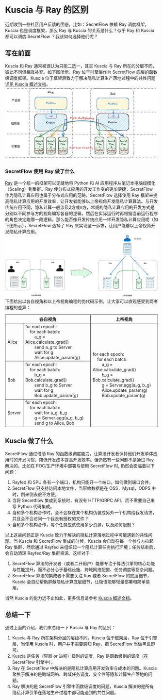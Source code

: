 # Kuscia 与 Ray 的区别
近期收到一些社区用户反馈的困惑，比如：SecretFlow 依赖 Ray 调度框架，Kuscia 也是调度框架，那么 Ray 与 Kuscia 的关系是什么？似乎 Ray 和 Kuscia 都可以调度 SecretFlow ？我该如何选择他们呢？
## 写在前面
Kuscia 和 Ray 通常被误认为只能二选一，其实 Kuscia 与 Ray 所在的分层不同，彼此不同但相互补充。如下图所示，Ray 位于引擎层作为 SecretFlow 底层的函数级调度框架。Kuscia 位于框架层致力于解决隐私计算生产落地过程中的共性问题[详见 Kuscia 概述文档](../../reference/overview.md)。
![Kuscia_Layer](../../imgs/kuscia_layer.png)
### SecretFlow 使用 Ray 做了什么
[Ray](https://github.com/ray-project/ray) 是一个统一的框架可以无缝地将 Python 和 AI 应用程序从笔记本电脑规模化（Scaling）到集群。Ray 使分布式应用的开发工作变的更加便捷，SecretFlow 作为隐私计算应用也属于分布式应用的范畴，SecretFlow 选择使用 Ray 框架来提高隐私计算应用的开发效率，让开发者能够以上帝视角开发隐私计算算法。与开发传统应用不同，隐私计算一般涉及2方或n方，常规的隐私计算应用的开发方式是分别以不同参与方的视角编写各自的逻辑，然后在实际运行时再根据当前运行程序的角色决定跑哪一段逻辑。那么能否像开发传统应用一样开发隐私计算应用呢（如下图所示），SecretFlow 选择了 Ray 来实现这一诉求，让用户能够以上帝视角开发隐私计算应用。
![secretflow_developer_view](../../imgs/sf_dev_view.png)
下面给出以各自视角和以上帝视角编程的伪代码示例，让大家可以直观感受到两者编程的差异：
<table style="border-collapse: collapse; width: 100%;">
  <tr>
    <th colspan="2" style="border: 1px solid black;">各自视角</th>
    <th style="border: 1px solid black;">上帝视角</th>
  </tr>
  <tr>
    <td style="border: 1px solid black;">Alice</td>
    <td style="border: 1px solid black;">for each epoch:<br>
        &nbsp;&nbsp;&nbsp;&nbsp;for each batch:<br>
        &nbsp;&nbsp;&nbsp;&nbsp;&nbsp;&nbsp;&nbsp;&nbsp;a_g = Alice.calculate_grad()<br>
        &nbsp;&nbsp;&nbsp;&nbsp;&nbsp;&nbsp;&nbsp;&nbsp;send a_g to Server<br>
        &nbsp;&nbsp;&nbsp;&nbsp;&nbsp;&nbsp;&nbsp;&nbsp;wait for g<br>
        &nbsp;&nbsp;&nbsp;&nbsp;&nbsp;&nbsp;&nbsp;&nbsp;Alice.update_param(g)<br>
    </td>
    <td rowspan="3" style="border: 1px solid black;">for each epoch:<br>
                    &nbsp;&nbsp;&nbsp;&nbsp;for each batch:<br>
                    &nbsp;&nbsp;&nbsp;&nbsp;&nbsp;&nbsp;&nbsp;&nbsp;a_g = Alice.calculate_grad()<br>
                    &nbsp;&nbsp;&nbsp;&nbsp;&nbsp;&nbsp;&nbsp;&nbsp;b_g = Bob.calculate_grad()<br>
                    &nbsp;&nbsp;&nbsp;&nbsp;&nbsp;&nbsp;&nbsp;&nbsp;g = Server.agg(a_g, b_g)<br>
                    &nbsp;&nbsp;&nbsp;&nbsp;&nbsp;&nbsp;&nbsp;&nbsp;Alice.update_param(g)<br>
                    &nbsp;&nbsp;&nbsp;&nbsp;&nbsp;&nbsp;&nbsp;&nbsp;Bob.update_param(g)<br>
    </td>
  </tr>
  <tr>
    <td style="border: 1px solid black;">Bob</td>
        <td style="border: 1px solid black;">for each epoch:<br>
            &nbsp;&nbsp;&nbsp;&nbsp;for each batch:<br>
            &nbsp;&nbsp;&nbsp;&nbsp;&nbsp;&nbsp;&nbsp;&nbsp;b_g = Bob.calculate_grad()<br>
            &nbsp;&nbsp;&nbsp;&nbsp;&nbsp;&nbsp;&nbsp;&nbsp;send b_g to Server<br>
            &nbsp;&nbsp;&nbsp;&nbsp;&nbsp;&nbsp;&nbsp;&nbsp;wait for g<br>
            &nbsp;&nbsp;&nbsp;&nbsp;&nbsp;&nbsp;&nbsp;&nbsp;Bob.update_param(g)<br>
        </td>
  </tr>
    <tr>
      <td style="border: 1px solid black;">Server</td>
          <td style="border: 1px solid black;">for each epoch:<br>
              &nbsp;&nbsp;&nbsp;&nbsp;for each batch:<br>
              &nbsp;&nbsp;&nbsp;&nbsp;&nbsp;&nbsp;&nbsp;&nbsp;wait for a_g, b_g<br>
              &nbsp;&nbsp;&nbsp;&nbsp;&nbsp;&nbsp;&nbsp;&nbsp;g = Server.agg(a_g, b_g)<br>
              &nbsp;&nbsp;&nbsp;&nbsp;&nbsp;&nbsp;&nbsp;&nbsp;send g to Alice, Bob<br>
          </td>
    </tr>
</table>


## Kuscia 做了什么
SecretFlow 通过借助 Ray 的函数级调度能力，让算法开发者保持他们开发单体应用时的开发习惯，降低开发成本提高开发效率。但仍然有一些问题不是通过 Ray 解决的，比如在 POC/生产环境中部署与使用 SecretFlow 时, 仍然会面临着以下问题：
1. Rayfed 和 SPU 各有一个端口，机构只能开一个端口，如何做到端口合并。
2. SecretFlow 只支持访问本地文件，当原始数据是在 OSS，Mysql，ODPS 中时，倒来倒去很不方便。
3. 当将 Secretflow 集成到系统时，有没有 HTTP/GRPC API，而不需要自己来写 Python 代码集成。
4. 当和多个机构合作时，会不会存在某个机构伪装成另外一个机构给我发请求，并且会不会访问一个我没有授权的文件？
5. 当和多个机构合作，每个任务应该使用多少资源，以及如何限制？

以上这些问题正是 Kuscia 致力于解决的隐私计算落地过程中可能遇到的共性问题。当 Kuscia 和 SecretFlow 集成的时候，Kuscia 会自动在每一个参与方拉起 Ray 集群，然后通过 Rayfed 来组织起一个隐私计算任务执行环境；任务结束后，会自动清理 Rayfed/Ray 集群资源。这样对于：

1. SecretFlow 算法的开发者（或者二开用户）能够专注于算法引擎的核心功能与性能提升，而不必分心于基础设施、跨域网络配置、任务调度等复杂问题。
2. SecretFlow 算法的集成者不需要关注 Ray 或者 SecretFlow 的底层细节，Kuscia 会自动帮助屏蔽隐私计算底层细节，让隐语能够轻量部署和简单易用。

当然 Kuscia 的能力远不止如此，更多信息请参考 [Kuscia 概述文档](../../reference/overview.md)。

## 总结一下
通过上面的介绍，我们来总结一下 Kuscia 与 Ray 的区别：
1. Kuscia 与 Ray 所在架构分层的层级不同。Kuscia 位于框架层，Ray 位于引擎层，当使用 Kuscia 时，用户并不需要感知 Ray，把 SecretFlow 当做黑盒即可。
2. Kuscia 是任务（容器 or 进程）级别的调度，Ray 是函数级别的调度（在 SecretFlow 引擎中）。
3. Ray 在 SecretFlow 中解决的是隐私计算应用开发效率与成本的问题。Kuscia 聚焦于解决的是跨域网络、跨域任务调度、安全性等隐私计算生产落地的问题。
4. Ray 解决的是 SecretFlow 引擎中函数级调度的问题，Kuscia 解决的是所有隐私计算引擎在落地生产过程中都可能遇到的共性问题。